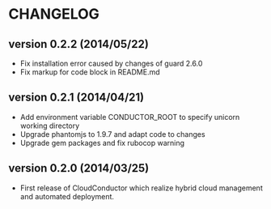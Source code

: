 CHANGELOG
=========

## version 0.2.2 (2014/05/22)

  - Fix installation error caused by changes of guard 2.6.0
  - Fix markup for code block in README.md

## version 0.2.1 (2014/04/21)

  - Add environment variable CONDUCTOR_ROOT to specify unicorn working directory
  - Upgrade phantomjs to 1.9.7 and adapt code to changes
  - Upgrade gem packages and fix rubocop warning

## version 0.2.0 (2014/03/25)

  - First release of CloudConductor which realize hybrid cloud management and automated deployment.
